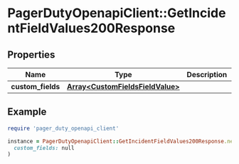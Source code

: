 # PagerDutyOpenapiClient::GetIncidentFieldValues200Response

## Properties

| Name | Type | Description | Notes |
| ---- | ---- | ----------- | ----- |
| **custom_fields** | [**Array&lt;CustomFieldsFieldValue&gt;**](CustomFieldsFieldValue.md) |  |  |

## Example

```ruby
require 'pager_duty_openapi_client'

instance = PagerDutyOpenapiClient::GetIncidentFieldValues200Response.new(
  custom_fields: null
)
```

